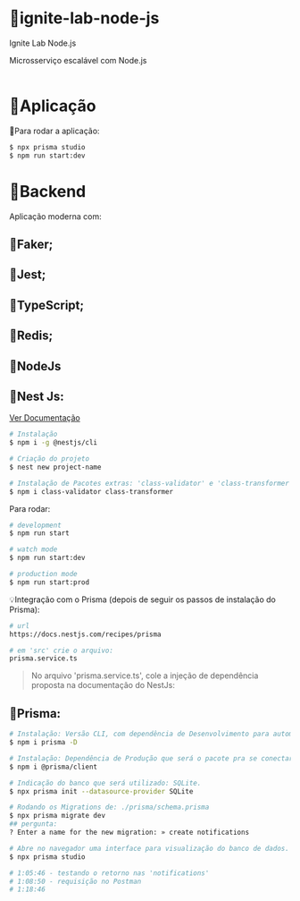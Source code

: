 # 🥇ignite-lab-node-js
Ignite Lab Node.js

Microsserviço escalável com Node.js
<br><br>

# 🥈Aplicação
🎁Para rodar a aplicação:
```Bash
$ npx prisma studio
$ npm run start:dev
````


# 🥉Backend
Aplicação moderna com:
## 📝Faker;
## 📝Jest;
## 📝TypeScript;
## 📝Redis;
## 📝NodeJs

## 📝Nest Js: 
[Ver Documentação](https://docs.nestjs.com/#installation)

```bash
# Instalação
$ npm i -g @nestjs/cli

# Criação do projeto
$ nest new project-name

# Instalação de Pacotes extras: 'class-validator' e 'class-transformer'
$ npm i class-validator class-transformer

```

Para rodar: <br> 
```bash
# development
$ npm run start

# watch mode
$ npm run start:dev

# production mode
$ npm run start:prod
```

💡Integração com o Prisma (depois de seguir os passos de instalação do Prisma): <br> 
```bash
# url
https://docs.nestjs.com/recipes/prisma

# em 'src' crie o arquivo:
prisma.service.ts
```

> No arquivo 'prisma.service.ts', cole a injeção de dependência proposta na 
documentação do NestJs:


## 📝Prisma:
```bash
# Instalação: Versão CLI, com dependência de Desenvolvimento para automatizar alguns processos, criar Migartions, etc.
$ npm i prisma -D

# Instalação: Dependência de Produção que será o pacote pra se conectar ao banco de dados propriamente dito, dentro da aplicação.
$ npm i @prisma/client

# Indicação do banco que será utilizado: SQLite.
$ npx prisma init --datasource-provider SQLite

# Rodando os Migrations de: ./prisma/schema.prisma
$ npx prisma migrate dev
## pergunta:
? Enter a name for the new migration: » create notifications

# Abre no navegador uma interface para visualização do banco de dados.
$ npx prisma studio
```



```bash
# 1:05:46 - testando o retorno nas 'notifications'
# 1:08:50 - requisição no Postman
# 1:18:46
```